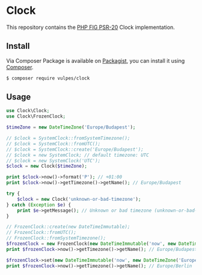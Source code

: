 # Clock
This repository contains the [PHP FIG PSR-20] Clock implementation.

## Install
Via Composer
Package is available on [Packagist], you can install it using [Composer].
``` bash
$ composer require vulpes/clock
```

## Usage

```php
use Clock\Clock;
use Clock\FrozenClock;

$timeZone = new DateTimeZone('Europe/Budapest');

// $clock = SystemClock::fromSystemTimezone();
// $clock = SystemClock::fromUTC();
// $clock = SystemClock::create('Europe/Budapest');
// $clock = new SystemClock; // default timezone: UTC
// $clock = new SystemClock('UTC');
$clock = new Clock($timeZone);

print $clock->now()->format('P'); // +01:00
print $clock->now()->getTimezone()->getName(); // Europe/Budapest

try {
    $clock = new Clock('unknown-or-bad-timezone');
} catch (Exception $e) {
    print $e->getMessage(); // Unknown or bad timezone (unknown-or-bad-timezone)
}

// FrozenClock::create(new DateTimeImmutable);
// FrozenClock::fromUTC();
// FrozenClock::fromSystemTimezone();
$frozenClock = new FrozenClock(new DateTimeImmutable('now', new DateTimeZone('Europe/Budapest')));
print $frozenClock->now()->getTimezone()->getName(); // Europe/Budapest

$frozenClock->set(new DateTimeImmutable('now', new DateTimeZone('Europe/Berlin')));
print $frozenClock->now()->getTimezone()->getName(); // Europe/Berlin
```
[PHP FIG PSR-20]: https://www.php-fig.org/psr/psr-20/
[Packagist]: http://packagist.org/packages/vulpes/clock
[Composer]: http://getcomposer.org
